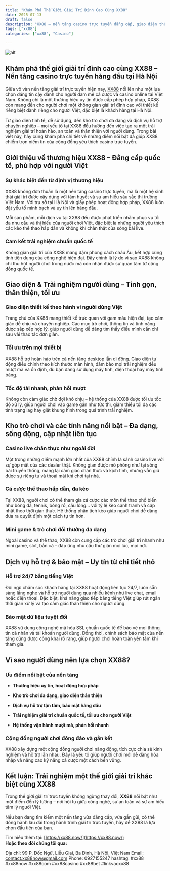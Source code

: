 ```yaml
---
title: "Khám Phá Thế Giới Giải Trí Đỉnh Cao Cùng XX88"
date: 2025-07-13
draft: false
description: "XX88 – nền tảng casino trực tuyến đẳng cấp, giao diện thân thiện, bảo mật cao, mang đến trải nghiệm giải trí đỉnh cao cho người chơi Việt Nam."
tags: ["xx88"]
categories: ["xx88", "Casino"]

---
```

![alt](https://res.cloudinary.com/dfvo4jdsw/image/upload/v1752479897/xx88now_cgvets.jpg)


## Khám phá thế giới giải trí đỉnh cao cùng XX88 – Nền tảng casino trực tuyến hàng đầu tại Hà Nội

Giữa vô vàn nền tảng giải trí trực tuyến hiện nay, [XX88](https://xx88.now/)  nổi lên như một lựa chọn đáng tin cậy dành cho người đam mê cá cược và casino online tại Việt Nam. Không chỉ là một thương hiệu uy tín được cấp phép hợp pháp, XX88 còn mang đến cho người chơi một không gian giải trí đỉnh cao với thiết kế riêng biệt dành riêng cho người Việt, đặc biệt là khách hàng tại Hà Nội.

Từ giao diện tinh tế, dễ sử dụng, đến kho trò chơi đa dạng và dịch vụ hỗ trợ chuyên nghiệp – mọi yếu tố tại XX88 đều hướng đến việc tạo ra một trải nghiệm giải trí hoàn hảo, an toàn và thân thiện với người dùng. Trong bài viết này, hãy cùng khám phá chi tiết về những điểm nổi bật đã giúp XX88 chiếm trọn niềm tin của cộng đồng yêu thích casino trực tuyến.

## Giới thiệu về thương hiệu XX88 – Đẳng cấp quốc tế, phù hợp với người Việt

### Sự khác biệt đến từ định vị thương hiệu

XX88 không đơn thuần là một nền tảng casino trực tuyến, mà là một hệ sinh thái giải trí được xây dựng với tâm huyết và sự am hiểu sâu sắc thị trường Việt Nam. Với trụ sở tại Hà Nội và giấy phép hoạt động hợp pháp, XX88 luôn đặt yếu tố minh bạch và uy tín lên hàng đầu.

Mỗi sản phẩm, mỗi dịch vụ tại XX88 đều được phát triển nhằm phục vụ tối đa nhu cầu và thị hiếu của người chơi Việt, đặc biệt là những người yêu thích các kèo thể thao hấp dẫn và không khí chân thật của sòng bài live.

### Cam kết trải nghiệm chuẩn quốc tế

Không gian giải trí của XX88 mang đậm phong cách châu Âu, kết hợp cùng tính tiện dụng của công nghệ hiện đại. Đây chính là lý do vì sao XX88 không chỉ thu hút người chơi trong nước mà còn nhận được sự quan tâm từ cộng đồng quốc tế.

## Giao diện & Trải nghiệm người dùng – Tinh gọn, thân thiện, tối ưu

### Giao diện thiết kế theo hành vi người dùng Việt

Trang chủ của XX88 mang thiết kế trực quan với gam màu hiện đại, tạo cảm giác dễ chịu và chuyên nghiệp. Các mục trò chơi, thông tin và tính năng được sắp xếp hợp lý, giúp người dùng dễ dàng tìm thấy điều mình cần chỉ sau vài thao tác đơn giản.

### Tối ưu trên mọi thiết bị

XX88 hỗ trợ hoàn hảo trên cả nền tảng desktop lẫn di động. Giao diện tự động điều chỉnh theo kích thước màn hình, đảm bảo mọi trải nghiệm đều mượt mà và ổn định, dù bạn đang sử dụng máy tính, điện thoại hay máy tính bảng.

### Tốc độ tải nhanh, phản hồi mượt

Không còn cảm giác chờ đợi khó chịu – hệ thống của XX88 được tối ưu tốc độ xử lý, giúp người chơi vào game gần như tức thì, giảm thiểu tối đa các tình trạng lag hay giật khung hình trong quá trình trải nghiệm.

## Kho trò chơi và các tính năng nổi bật – Đa dạng, sống động, cập nhật liên tục

### Casino live chân thực như ngoài đời

Một trong những điểm mạnh lớn nhất của XX88 chính là sảnh casino live với sự góp mặt của các dealer thật. Không gian được mô phỏng như tại sòng bài truyền thống, mang lại cảm giác chân thực và kịch tính, nhưng vẫn giữ được sự riêng tư và thoải mái khi chơi tại nhà.

### Cá cược thể thao hấp dẫn, đa kèo

Tại XX88, người chơi có thể tham gia cá cược các môn thể thao phổ biến như bóng đá, tennis, bóng rổ, cầu lông... với tỷ lệ kèo cạnh tranh và cập nhật theo thời gian thực. Hệ thống phân tích kèo giúp người chơi dễ dàng đưa ra quyết định một cách tự tin hơn.

### Mini game & trò chơi đổi thưởng đa dạng

Ngoài casino và thể thao, XX88 còn cung cấp các trò chơi giải trí nhanh như mini game, slot, bắn cá – đáp ứng nhu cầu thư giãn mọi lúc, mọi nơi.

## Dịch vụ hỗ trợ & bảo mật – Uy tín từ chi tiết nhỏ

### Hỗ trợ 24/7 bằng tiếng Việt

Đội ngũ chăm sóc khách hàng tại XX88 hoạt động liên tục 24/7, luôn sẵn sàng lắng nghe và hỗ trợ người dùng qua nhiều kênh như live chat, email hoặc điện thoại. Đặc biệt, khả năng giao tiếp bằng tiếng Việt giúp rút ngắn thời gian xử lý và tạo cảm giác thân thiện cho người dùng.

### Bảo mật dữ liệu tuyệt đối

XX88 sử dụng công nghệ mã hóa SSL chuẩn quốc tế để bảo vệ mọi thông tin cá nhân và tài khoản người dùng. Đồng thời, chính sách bảo mật của nền tảng cũng được công khai rõ ràng, giúp người chơi hoàn toàn yên tâm khi tham gia.

## Vì sao người dùng nên lựa chọn XX88?

### Ưu điểm nổi bật của nền tảng

*   **Thương hiệu uy tín, hoạt động hợp pháp**
    
*   **Kho trò chơi đa dạng, giao diện thân thiện**
    
*   **Dịch vụ hỗ trợ tận tâm, bảo mật hàng đầu**
    
*   **Trải nghiệm giải trí chuẩn quốc tế, tối ưu cho người Việt**
    
*   **Hệ thống vận hành mượt mà, phản hồi nhanh**
    

### Cộng đồng người chơi đông đảo và gắn kết

XX88 xây dựng một cộng đồng người chơi năng động, tích cực chia sẻ kinh nghiệm và hỗ trợ lẫn nhau. Đây là yếu tố giúp người chơi mới dễ dàng hòa nhập và nâng cao kỹ năng cá cược một cách bền vững.

## Kết luận: Trải nghiệm một thế giới giải trí khác biệt cùng XX88

Trong thế giới giải trí trực tuyến không ngừng thay đổi, **XX88** nổi bật như một điểm đến lý tưởng – nơi hội tụ giữa công nghệ, sự an toàn và sự am hiểu tâm lý người Việt.

Nếu bạn đang tìm kiếm một nền tảng vừa đẳng cấp, vừa gần gũi, có thể đồng hành lâu dài trong hành trình giải trí trực tuyến, hãy để XX88 là lựa chọn đầu tiên của bạn.

Tìm hiểu thêm tại: [https://xx88.now/](https://xx88.now/)  
**Hoặc theo dõi chúng tôi qua:**

Địa chỉ: 99 P. Đốc Ngữ, Liễu Giai, Ba Đình, Hà Nội, Việt Nam 
Email: contact.xx88now@gmail.com 
Phone: 0927155247
hashtag: #xx88 #xx88now #xx88com #xx88casino #xx88bet #linkvaoxx88
